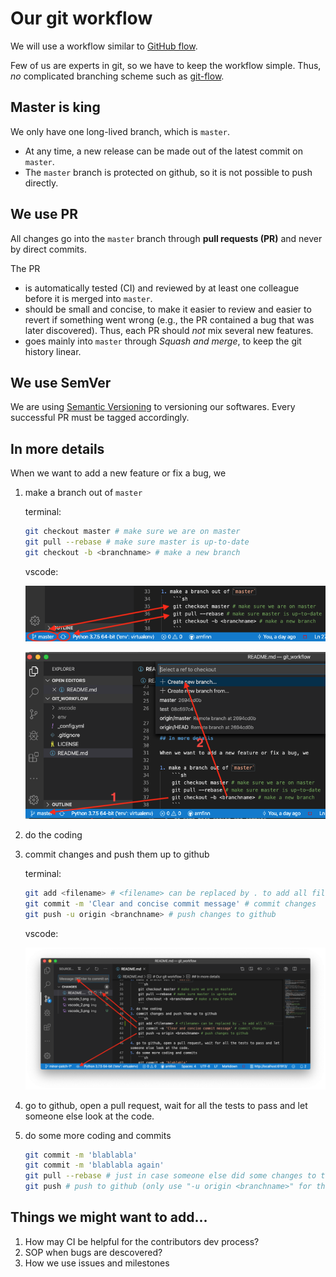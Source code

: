 # Our git workflow

We will use a workflow similar to [GitHub flow](https://guides.github.com/introduction/flow/).

Few of us are experts in git, so we have to keep the workflow simple.
Thus, *no* complicated branching scheme such as [git-flow](https://nvie.com/posts/a-successful-git-branching-model/).

## Master is king

We only have one long-lived branch, which is `master`.

- At any time, a new release can be made out of the latest commit on `master`.
- The `master` branch is protected on github, so it is not possible to push directly.

## We use PR

All changes go into the `master` branch through **pull requests (PR)** and never by direct commits.

The PR
- is automatically tested (CI) and reviewed by at least one colleague before it is merged into `master`.
- should be small and concise, to make it easier to review and easier to revert if something went wrong (e.g., the PR contained a bug that was later discovered). Thus, each PR should *not* mix several new features.
- goes mainly into `master` through *Squash and merge*, to keep the git history linear.

## We use SemVer

We are using [Semantic Versioning](https://semver.org/) to versioning our softwares. Every successful PR must be tagged accordingly.


## In more details

When we want to add a new feature or fix a bug, we

1. make a branch out of `master`
    
    terminal:
    ```sh
    git checkout master # make sure we are on master
    git pull --rebase # make sure master is up-to-date
    git checkout -b <branchname> # make a new branch
    ```
    vscode:

    ![alt text](img/vscode_1.png)
    
    ![alt text](img/vscode_2.png)
2. do the coding
3. commit changes and push them up to github
   
   terminal:
    ```sh
    git add <filename> # <filename> can be replaced by . to add all files
    git commit -m 'Clear and concise commit message' # commit changes
    git push -u origin <branchname> # push changes to github
    ```
    vscode:

    ![alt text](img/vscode_3.png)
4. go to github, open a pull request, wait for all the tests to pass and let someone else look at the code.
5. do some more coding and commits
    ```sh
    git commit -m 'blablabla'
    git commit -m 'blablabla again'
    git pull --rebase # just in case someone else did some changes to this branch
    git push # push to github (only use "-u origin <branchname>" for the first push)
    ```
    
## Things we might want to add...
1. How may CI be helpful for the contributors dev process?
1. SOP when bugs are descovered?
1. How we use issues and milestones

